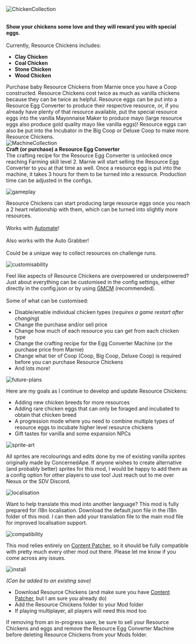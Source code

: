 ![ChickenCollection](https://github.com/UncleArya/ResourceChickens/assets/100550741/9ccb8c33-c4f1-4bd5-8d2f-5f669963d8a0)

<br/>**Show your chickens some love and they will reward you with special eggs**.  
<br/>Currently, Resource Chickens includes:

- **Clay Chicken**
- **Coal Chicken**
- **Stone Chicken**
- **Wood Chicken**

Purchase baby Resource Chickens from Marnie once you have a Coop constructed. Resource Chickens cost twice as much as vanilla chickens because they can be twice as helpful. Resource eggs can be put into a Resource Egg Converter to produce their respective resource, or, if you already have plenty of that resource available, put the special resource eggs into the vanilla Mayonnaise Maker to produce mayo (large resource eggs also produce gold quality mayo like vanilla eggs)! Resource eggs can also be put into the Incubator in the Big Coop or Deluxe Coop to make more Resource Chickens.  
![MachineCollection](https://github.com/UncleArya/ResourceChickens/assets/100550741/cdf60653-c2c5-4c56-8a72-55142987edab)
<br/>**Craft (or purchase) a Resource Egg Converter**  
The crafting recipe for the Resource Egg Converter is unlocked once reaching Farming skill level 2. Marnie will start selling the Resource Egg Converter to you at that time as well. Once a resource egg is put into the machine, it takes 3 hours for them to be turned into a resource. Production time can be adjusted in the configs.  

![gameplay](https://github.com/UncleArya/ResourceChickens/assets/100550741/6a142d2f-303b-478c-ab36-187242fbb7c5)


Resource Chickens can start producing large resource eggs once you reach a 2 heart relationship with them, which can be turned into slightly more resources.  
<br/>Works with [Automate](https://www.nexusmods.com/stardewvalley/mods/1063)!  
<br/>Also works with the Auto Grabber!  
<br/>Could be a unique way to collect resources on challenge runs.  

![customisability](https://github.com/UncleArya/ResourceChickens/assets/100550741/e5511628-d9f7-4163-9aac-6d7b76028b0d)

Feel like aspects of Resource Chickens are overpowered or underpowered? Just about everything can be customised in the config settings, either directly in the config.json or by using [GMCM](https://www.nexusmods.com/stardewvalley/mods/5098) (recommended).  
<br/>Some of what can be customised:

- Disable/enable individual chicken types (*requires a game restart after changing*)
- Change the purchase and/or sell price
- Change how much of each resource you can get from each chicken type
- Change the crafting recipe for the Egg Converter Machine (or the purchase price from Marnie)
- Change what tier of Coop (Coop, Big Coop, Deluxe Coop) is required before you can purchase Resource Chickens
- And lots more!

![future-plans](https://github.com/UncleArya/ResourceChickens/assets/100550741/1c910e82-8daf-4eaa-acfe-a54dfb07f3b1)

Here are my goals as I continue to develop and update Resource Chickens:

- Adding new chicken breeds for more resources
- Adding rare chicken eggs that can only be foraged and incubated to obtain that chicken breed
- A progression mode where you need to combine multiple types of resource eggs to incubate higher level resource chickens
- Gift tastes for vanilla and some expansion NPCs

![sprite-art](https://github.com/UncleArya/ResourceChickens/assets/100550741/b80fee2d-eb74-4fce-bef5-7b9051fe7751)

All sprites are recolourings and edits done by me of existing vanilla sprites originally made by ConcernedApe. If anyone wishes to create alternative (and probably better) sprites for this mod, I would be happy to add them as a config option for other players to use too! Just reach out to me over Nexus or the SDV Discord.  

![localisation](https://github.com/UncleArya/ResourceChickens/assets/100550741/73dda029-4b5e-44c9-a5d6-5c32b530dc9b)


Want to help translate this mod into another language? This mod is fully prepared for i18n localisation. Download the default.json file in the i18n folder of this mod. I can then add your translation file to the main mod file for improved localisation support.  

![compatibility](https://github.com/UncleArya/ResourceChickens/assets/100550741/6fd7bf0e-ffc8-4edb-82f0-9125eef99c80)


This mod relies entirely on [Content Patcher](https://www.nexusmods.com/stardewvalley/mods/1915), so it should be fully compatible with pretty much every other mod out there. Please let me know if you come across any issues.  

![install](https://github.com/UncleArya/ResourceChickens/assets/100550741/3c2f1601-d779-4a6f-8fab-e72baf1365fb)

*(Can be added to an existing save)*

- Download Resource Chickens (and make sure you have [Content Patcher](https://www.nexusmods.com/stardewvalley/mods/1915), but I am sure you already do)
- Add the Resource Chickens folder to your Mod folder
- If playing multiplayer, all players will need this mod too

If removing from an in-progress save, be sure to sell your Resource Chickens and eggs and remove the Resource Egg Converter Machine before deleting Resource Chickens from your Mods folder.
